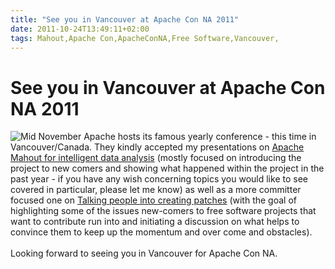 ```yaml
---
title: "See you in Vancouver at Apache Con NA 2011"
date: 2011-10-24T13:49:11+02:00
tags: Mahout,Apache Con,ApacheConNA,Free Software,Vancouver,
---
```


# See you in Vancouver at Apache Con NA 2011


<img src ="http://na11.apachecon.com/attachments/0002/0347/speaker-234x60.gif" style="float:left"/> Mid November Apache 
hosts its famous yearly conference - this time in Vancouver/Canada. They kindly accepted my presentations on <a 
href="http://na11.apachecon.com/talks/19905">Apache Mahout for intelligent data analysis</a> (mostly focused on 
introducing the project to new comers and showing what happened within the project in the past year - if you have any 
wish concerning topics you would like to see covered in particular, please let me know) as well as a more committer 
focused one on <a href="http://na11.apachecon.com/talks/19488">Talking people into creating patches</a> (with the goal 
of highlighting some of the issues new-comers to free software projects that want to contribute run into and initiating 
a discussion on what helps to convince them to keep up the momentum and over come and obstacles).<br><br>Looking 
forward to seeing you in Vancouver for Apache Con NA.<br><br>
